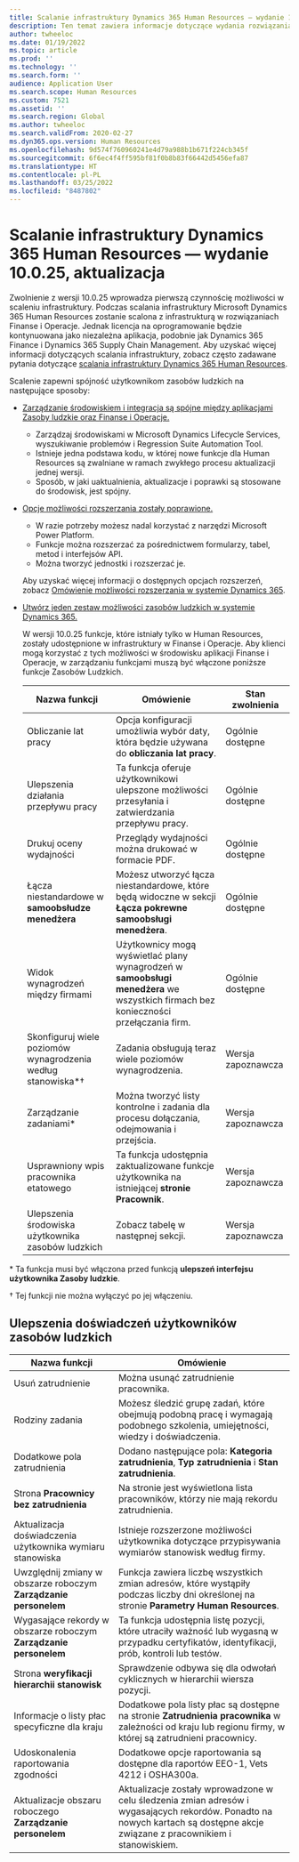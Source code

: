 ```yaml
---
title: Scalanie infrastruktury Dynamics 365 Human Resources — wydanie 10.0.25, aktualizacja
description: Ten temat zawiera informacje dotyczące wydania rozwiązania Microsoft Dynamics 365 Human Resources 10.0.25, które dostarcza pierwszą grupy możliwości w scaleniu infrastruktury.
author: twheeloc
ms.date: 01/19/2022
ms.topic: article
ms.prod: ''
ms.technology: ''
ms.search.form: ''
audience: Application User
ms.search.scope: Human Resources
ms.custom: 7521
ms.assetid: ''
ms.search.region: Global
ms.author: twheeloc
ms.search.validFrom: 2020-02-27
ms.dyn365.ops.version: Human Resources
ms.openlocfilehash: 9d574f760960241e4d79a988b1b671f224cb345f
ms.sourcegitcommit: 6f6ec4f4ff595bf81f0b8b83f66442d5456efa87
ms.translationtype: HT
ms.contentlocale: pl-PL
ms.lasthandoff: 03/25/2022
ms.locfileid: "8487802"
---
```

# <a name="dynamics-365-human-resources-infrastructure-merge---release-10025-update"></a>Scalanie infrastruktury Dynamics 365 Human Resources — wydanie 10.0.25, aktualizacja

Zwolnienie z wersji 10.0.25 wprowadza pierwszą czynnościę możliwości w scaleniu infrastruktury. Podczas scalania infrastruktury Microsoft Dynamics 365 Human Resources zostanie scalona z infrastrukturą w rozwiązaniach Finanse i Operacje. Jednak licencja na oprogramowanie będzie kontynuowana jako niezależna aplikacja, podobnie jak Dynamics 365 Finance i Dynamics 365 Supply Chain Management. Aby uzyskać więcej informacji dotyczących scalania infrastruktury, zobacz często zadawane pytania dotyczące [scalania infrastruktury Dynamics 365 Human Resources](../human-resources/hr-infrastructure-merge-faq.md).

Scalenie zapewni spójność użytkownikom zasobów ludzkich na następujące sposoby:

- [Zarządzanie środowiskiem i integracja są spójne między aplikacjami Zasoby ludzkie oraz Finanse i Operacje.](/dynamics365-release-plan/2021wave2/human-resources/dynamics365-human-resources/consistent-environment-management-integrations-between-human-resources-finance-operations-apps)

    - Zarządzaj środowiskami w Microsoft Dynamics Lifecycle Services, wyszukiwanie problemów i Regression Suite Automation Tool.
    - Istnieje jedna podstawa kodu, w której nowe funkcje dla Human Resources są zwalniane w ramach zwykłego procesu aktualizacji jednej wersji.
    - Sposób, w jaki uaktualnienia, aktualizacje i poprawki są stosowane do środowisk, jest spójny.

- [Opcje możliwości rozszerzania zostały poprawione.](/dynamics365-release-plan/2021wave2/human-resources/dynamics365-human-resources/improve-extensibility-options)

    - W razie potrzeby możesz nadal korzystać z narzędzi Microsoft Power Platform.
    - Funkcje można rozszerzać za pośrednictwem formularzy, tabel, metod i interfejsów API.
    - Można tworzyć jednostki i rozszerzać je.

    Aby uzyskać więcej informacji o dostępnych opcjach rozszerzeń, zobacz [Omówienie możliwości rozszerzania w systemie Dynamics 365](../fin-ops-core/dev-itpro/extensibility/extensibility-home-page.md).

- [Utwórz jeden zestaw możliwości zasobów ludzkich w systemie Dynamics 365.](/dynamics365-release-plan/2021wave2/human-resources/dynamics365-human-resources/create-one-set-human-resources-capabilities-within-dynamics-365)

    W wersji 10.0.25 funkcje, które istniały tylko w Human Resources, zostały udostępnione w infrastruktury w Finanse i Operacje. Aby klienci mogą korzystać z tych możliwości w środowisku aplikacji Finanse i Operacje, w zarządzaniu funkcjami muszą być włączone poniższe funkcje Zasobów Ludzkich.

    | Nazwa funkcji | Omówienie | Stan zwolnienia | 
    |--------------|----------|----------------| 
    | Obliczanie lat pracy | Opcja konfiguracji umożliwia wybór daty, która będzie używana do **obliczania lat pracy**. | Ogólnie dostępne | 
    | Ulepszenia działania przepływu pracy | Ta funkcja oferuje użytkownikowi ulepszone możliwości przesyłania i zatwierdzania przepływu pracy. | Ogólnie dostępne | 
    | Drukuj oceny wydajności | Przeglądy wydajności można drukować w formacie PDF. | Ogólnie dostępne | 
    | Łącza niestandardowe w **samoobsłudze menedżera** | Możesz utworzyć łącza niestandardowe, które będą widoczne w sekcji **Łącza pokrewne** **samoobsługi menedżera**. | Ogólnie dostępne | 
    | Widok wynagrodzeń między firmami | Użytkownicy mogą wyświetlać plany wynagrodzeń w **samoobsługi menedżera** we wszystkich firmach bez konieczności przełączania firm. | Ogólnie dostępne | 
    | Skonfiguruj wiele poziomów wynagrodzenia według stanowiska\*&dagger; | Zadania obsługują teraz wiele poziomów wynagrodzenia. | Wersja zapoznawcza | 
    | Zarządzanie zadaniami\* | Można tworzyć listy kontrolne i zadania dla procesu dołączania, odejmowania i przejścia. | Wersja zapoznawcza | 
    | Usprawniony wpis pracownika etatowego | Ta funkcja udostępnia zaktualizowane funkcje użytkownika na istniejącej **stronie Pracownik**. | Wersja zapoznawcza | 
    | Ulepszenia środowiska użytkownika zasobów ludzkich | Zobacz tabelę w następnej sekcji.  | Wersja zapoznawcza | 

\* Ta funkcja musi być włączona przed funkcją **ulepszeń interfejsu użytkownika Zasoby ludzkie**.

&dagger; Tej funkcji nie można wyłączyć po jej włączeniu.

## <a name="human-resource-user-experience-enhancements"></a>Ulepszenia doświadczeń użytkowników zasobów ludzkich

| Nazwa funkcji | Omówienie | 
|--------------|----------| 
| Usuń zatrudnienie | Można usunąć zatrudnienie pracownika. | 
| Rodziny zadania | Możesz śledzić grupę zadań, które obejmują podobną pracę i wymagają podobnego szkolenia, umiejętności, wiedzy i doświadczenia. | 
| Dodatkowe pola zatrudnienia | Dodano następujące pola: **Kategoria zatrudnienia**, **Typ zatrudnienia** i **Stan zatrudnienia**. | 
| Strona **Pracownicy bez zatrudnienia** | Na stronie jest wyświetlona lista pracowników, którzy nie mają rekordu zatrudnienia. | 
| Aktualizacja doświadczenia użytkownika wymiaru stanowiska | Istnieje rozszerzone możliwości użytkownika dotyczące przypisywania wymiarów stanowisk według firmy. | 
| Uwzględnij zmiany w obszarze roboczym **Zarządzanie personelem** | Funkcja zawiera liczbę wszystkich zmian adresów, które wystąpiły podczas liczby dni określonej na stronie **Parametry Human Resources**. | 
| Wygasające rekordy w obszarze roboczym **Zarządzanie personelem** | Ta funkcja udostępnia listę pozycji, które utraciły ważność lub wygasną w przypadku certyfikatów, identyfikacji, prób, kontroli lub testów. | 
| Strona **weryfikacji hierarchii stanowisk** | Sprawdzenie odbywa się dla odwołań cyklicznych w hierarchii wiersza pozycji. | 
| Informacje o listy płac specyficzne dla kraju | Dodatkowe pola listy płac są dostępne na stronie **Zatrudnienia pracownika** w zależności od kraju lub regionu firmy, w której są zatrudnieni pracownicy. | 
| Udoskonalenia raportowania zgodności | Dodatkowe opcje raportowania są dostępne dla raportów EEO-1, Vets 4212 i OSHA300a. | 
| Aktualizacje obszaru roboczego **Zarządzanie personelem** | Aktualizacje zostały wprowadzone w celu śledzenia zmian adresów i wygasających rekordów. Ponadto na nowych kartach są dostępne akcje związane z pracownikiem i stanowiskiem. | 
